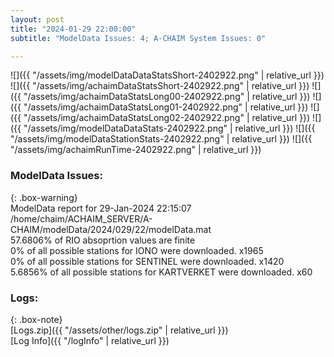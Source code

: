 ```yaml
---
layout: post
title: "2024-01-29 22:00:00"
subtitle: "ModelData Issues: 4; A-CHAIM System Issues: 0"

---
```


![]({{ "/assets/img/modelDataDataStatsShort-2402922.png" | relative_url }})
![]({{ "/assets/img/achaimDataStatsShort-2402922.png" | relative_url }})
![]({{ "/assets/img/achaimDataStatsLong00-2402922.png" | relative_url }})
![]({{ "/assets/img/achaimDataStatsLong01-2402922.png" | relative_url }})
![]({{ "/assets/img/achaimDataStatsLong02-2402922.png" | relative_url }})
![]({{ "/assets/img/modelDataDataStats-2402922.png" | relative_url }})
![]({{ "/assets/img/modelDataStationStats-2402922.png" | relative_url }})
![]({{ "/assets/img/achaimRunTime-2402922.png" | relative_url }})


### ModelData Issues:  
  
{: .box-warning}  
 ModelData report for 29-Jan-2024 22:15:07   
 /home/chaim/ACHAIM_SERVER/A-CHAIM/modelData/2024/029/22/modelData.mat   
 57.6806% of RIO absoprtion values are finite   
 0% of all possible stations for IONO were downloaded. x1965   
 0% of all possible stations for SENTINEL were downloaded. x1420   
 5.6856% of all possible stations for KARTVERKET were downloaded. x60   
  


### Logs:  
  
{: .box-note}  
[Logs.zip]({{ "/assets/other/logs.zip" | relative_url }})  
[Log Info]({{ "/logInfo" | relative_url }})  
